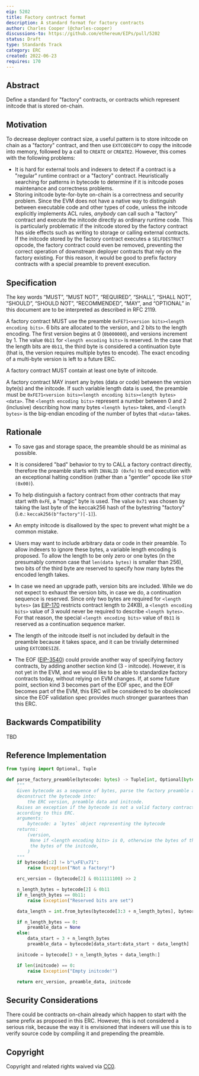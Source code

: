 ```yaml
---
eip: 5202
title: Factory contract format
description: A standard format for factory contracts
author: Charles Cooper (@charles-cooper)
discussions-to: https://github.com/ethereum/EIPs/pull/5202
status: Draft
type: Standards Track
category: ERC
created: 2022-06-23
requires: 170
---
```


## Abstract
Define a standard for "factory" contracts, or contracts which represent initcode that is stored on-chain.

## Motivation
To decrease deployer contract size, a useful pattern is to store initcode on chain as a "factory" contract, and then use `EXTCODECOPY` to copy the initcode into memory, followed by a call to `CREATE` or `CREATE2`. However, this comes with the following problems:

- It is hard for external tools and indexers to detect if a contract is a "regular" runtime contract or a "factory" contract. Heuristically searching for patterns in bytecode to determine if it is initcode poses maintenance and correctness problems.
- Storing initcode byte-for-byte on-chain is a correctness and security problem. Since the EVM does not have a native way to distinguish between executable code and other types of code, unless the initcode explicitly implements ACL rules, *anybody* can call such a "factory" contract and execute the initcode directly as ordinary runtime code. This is particularly problematic if the initcode stored by the factory contract has side effects such as writing to storage or calling external contracts. If the initcode stored by the factory contract executes a `SELFDESTRUCT` opcode, the factory contract could even be removed, preventing the correct operation of downstream deployer contracts that rely on the factory existing. For this reason, it would be good to prefix factory contracts with a special preamble to prevent execution.

## Specification
The key words “MUST”, “MUST NOT”, “REQUIRED”, “SHALL”, “SHALL NOT”, “SHOULD”, “SHOULD NOT”, “RECOMMENDED”, “MAY”, and “OPTIONAL” in this document are to be interpreted as described in RFC 2119.

A factory contract MUST use the preamble `0xFE71<version bits><length encoding bits>`. 6 bits are allocated to the version, and 2 bits to the length encoding. The first version begins at 0 (`0b000000`), and versions increment by 1. The value `0b11` for `<length encoding bits>` is reserved. In the case that the length bits are `0b11`, the third byte is considered a continuation byte (that is, the version requires multiple bytes to encode). The exact encoding of a multi-byte version is left to a future ERC.

A factory contract MUST contain at least one byte of initcode.

A factory contract MAY insert any bytes (data or code) between the version byte(s) and the initcode. If such variable length data is used, the preamble must be `0xFE71<version bits><length encoding bits><length bytes><data>`. The `<length encoding bits>` represent a number between 0 and 2 (inclusive) describing how many bytes `<length bytes>` takes, and `<length bytes>` is the big-endian encoding of the number of bytes that `<data>` takes.

## Rationale
- To save gas and storage space, the preamble should be as minimal as possible.

- It is considered "bad" behavior to try to CALL a factory contract directly, therefore the preamble starts with `INVALID (0xfe)` to end execution with an exceptional halting condition (rather than a "gentler" opcode like `STOP (0x00)`).

- To help distinguish a factory contract from other contracts that may start with `0xFE`, a "magic" byte is used. The value `0x71` was chosen by taking the last byte of the keccak256 hash of the bytestring "factory" (i.e.: `keccak256(b"factory")[-1]`).

- An empty initcode is disallowed by the spec to prevent what might be a common mistake.

- Users may want to include arbitrary data or code in their preamble. To allow indexers to ignore these bytes, a variable length encoding is proposed. To allow the length to be only zero or one bytes (in the presumably common case that `len(data bytes)` is smaller than 256), two bits of the third byte are reserved to specify how many bytes the encoded length takes.

- In case we need an upgrade path, version bits are included. While we do not expect to exhaust the version bits, in case we do, a continuation sequence is reserved. Since only two bytes are required for `<length bytes>` (as [EIP-170](./eip-170.md) restricts contract length to 24KB), a `<length encoding bits>` value of 3 would never be required to describe `<length bytes>`. For that reason, the special `<length encoding bits>` value of `0b11` is reserved as a continuation sequence marker.

- The length of the initcode itself is not included by default in the preamble because it takes space, and it can be trivially determined using `EXTCODESIZE`.

- The EOF ([EIP-3540](./eip-3540.md)) could provide another way of specifying factory contracts, by adding another section kind (3 - initcode). However, it is not yet in the EVM, and we would like to be able to standardize factory contracts today, without relying on EVM changes. If, at some future point, section kind 3 becomes part of the EOF spec, and the EOF becomes part of the EVM, this ERC will be considered to be obsolesced since the EOF validation spec provides much stronger guarantees than this ERC.


## Backwards Compatibility
TBD

## Reference Implementation

```python
from typing import Optional, Tuple

def parse_factory_preamble(bytecode: bytes) -> Tuple[int, Optional[bytes], bytes]:
    """
    Given bytecode as a sequence of bytes, parse the factory preamble and
    deconstruct the bytecode into:
        the ERC version, preamble data and initcode.
    Raises an exception if the bytecode is not a valid factory contract
    according to this ERC.
    arguments:
        bytecode: a `bytes` object representing the bytecode
    returns:
        (version,
         None if <length encoding bits> is 0, otherwise the bytes of the data section,
         the bytes of the initcode,
        )
    """
    if bytecode[:2] != b"\xFE\x71":
        raise Exception("Not a factory!")

    erc_version = (bytecode[2] & 0b11111100) >> 2

    n_length_bytes = bytecode[2] & 0b11
    if n_length_bytes == 0b11:
        raise Exception("Reserved bits are set")

    data_length = int.from_bytes(bytecode[3:3 + n_length_bytes], byteorder="big")

    if n_length_bytes == 0:
        preamble_data = None
    else:
        data_start = 3 + n_length_bytes
        preamble_data = bytecode[data_start:data_start + data_length]

    initcode = bytecode[3 + n_length_bytes + data_length:]

    if len(initcode) == 0:
        raise Exception("Empty initcode!")

    return erc_version, preamble_data, initcode
```

## Security Considerations

There could be contracts on-chain already which happen to start with the same prefix as proposed in this ERC. However, this is not considered a serious risk, because the way it is envisioned that indexers will use this is to verify source code by compiling it and prepending the preamble.

## Copyright
Copyright and related rights waived via [CC0](../LICENSE.md).
